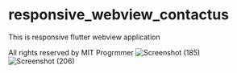 # responsive_webview_contactus
 This is responsive flutter webview application 
 
 All rights reserved by MIT Progrmmer
![Screenshot (185)](https://user-images.githubusercontent.com/71989126/224620154-4b4781f1-010b-4b78-9c69-8c3cf26d8b84.png)
![Screenshot (206)](https://user-images.githubusercontent.com/71989126/224620402-0d3288d3-21eb-4fef-9fb8-b85d11563f08.png)
